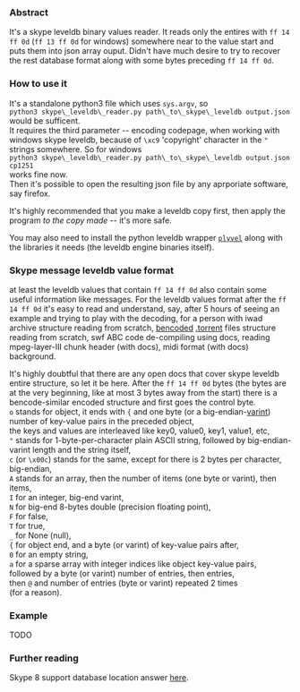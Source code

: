 ### Abstract
It's a skype leveldb binary values reader. It reads only the entires
with `ff 14 ff 0d` (`ff 13 ff 0d` for windows) somewhere near to the value start and puts them 
into json array ouput. Didn't have much desire to try to recover the
rest database format along with some bytes preceding `ff 14 ff 0d`.
### How to use it
It's a standalone python3 file which uses `sys.argv`, so  
`python3 skype\_leveldb\_reader.py path\_to\_skype\_leveldb output.json`  
would be sufficent.  
It requires the third parameter -- encoding codepage, when working with windows skype leveldb, because of `\xc9` 'copyright' character in the `"` strings somewhere. So for windows  
`python3 skype\_leveldb\_reader.py path\_to\_skype\_leveldb output.json cp1251`  
works fine now.  
Then it's possible to open the resulting
json file by any aprporiate software, say firefox.

It's highly recommended that you make a leveldb copy first, then apply
the program _to the copy made_ -- it's more safe.

You may also need to install the python leveldb wrapper 
[`plyvel`](https://plyvel.readthedocs.io/en/latest/) along
with the libraries it needs (the leveldb engine binaries itself).
### Skype message leveldb value format
 at least the leveldb values that contain `ff 14 ff 0d` also contain some
useful information like messages.
For the leveldb values format after the `ff 14 ff 0d`
it's easy to read and understand, say, after 5 hours of seeing an example
and trying to play with the decoding, for a person with iwad archive
structure reading from scratch, [bencoded](https://en.wikipedia.org/wiki/Bencode)
[.torrent](https://en.wikipedia.org/wiki/Torrent_file) files structure
reading from scratch, swf ABC code de-compiling using docs,
reading mpeg-layer-III chunk header (with docs), midi format (with docs) 
background.

It's highly doubtful that there are any open docs that cover skype leveldb
entire structure, so let it be here. After the `ff 14 ff 0d` bytes (the bytes
are at the very beginning, like at most 3 bytes away from the start)
there is a bencode-similar encoded structure and first goes the control byte.  
`o` stands for object, it ends with `{` and one byte
(or a big-endian-[varint](https://en.wikipedia.org/wiki/Variable-length_quantity))
number of key-value pairs in the preceded object,  
the keys and values are interleaved like key0, value0, key1, value1, etc,  
`"` stands for 1-byte-per-character plain ASCII string, followed by
big-endian-varint length and the string itself,  
`c` (or `\x00c`) stands for the same, except for there is 2 bytes per character,
big-endian,  
`A` stands for an array, then the number of items (one byte or varint),
then items,  
`I` for an integer, big-end varint,  
`N` for big-end 8-bytes double (precision floating point),  
`F` for false,  
`T` for true,  
`_` for None (null),  
`{` for object end, and a byte (or varint) of key-value pairs after,  
`0` for an empty string,  
`a` for a sparse array with integer indices like object key-value pairs,  
followed by a byte (or varint) number of entries, then entries,  
then `@` and number of entries (byte or varint) repeated 2 times  
(for a reason).
### Example
TODO
### Further reading
Skype 8 support database location answer [here](https://answers.microsoft.com/en-us/skype/forum/all/where-are-the-chat-messages-stored-on-the-local/04051ee2-56c2-4761-ba42-ea4bd11668b5?auth=1&page=2).
